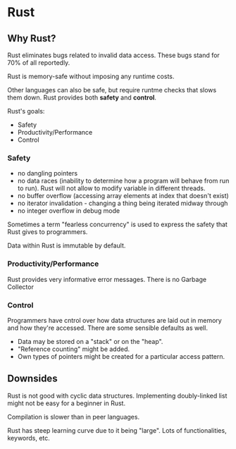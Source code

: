 # Rust

## Why Rust?

Rust eliminates bugs related to invalid data access. These bugs stand for 70% of
all reportedly.

Rust is memory-safe without imposing any runtime costs.

Other languages can also be safe, but require runtme checks that slows them
down. Rust provides both **safety** and **control**.

Rust's goals:

- Safety
- Productivity/Performance
- Control

### Safety

- no dangling pointers
- no data races (inability to determine how a program will behave from run to
  run). Rust will not allow to modify variable in different threads.
- no buffer overflow (accessing array elements at index that doesn't exist)
- no iterator invalidation - changing a thing being iterated midway through
- no integer overflow in debug mode

Sometimes a term "fearless concurrency" is used to express the safety that Rust
gives to programmers.

Data within Rust is immutable by default.

### Productivity/Performance

Rust provides very informative error messages.
There is no Garbage Collector

### Control

Programmers have cntrol over how data structures are laid out in memory and how
they're accessed. There are some sensible defaults as well.

- Data may be stored on a "stack" or on the "heap".
- "Reference counting" might be added.
- Own types of pointers might be created for a particular access pattern.

## Downsides

Rust is not good with cyclic data structures. Implementing doubly-linked list might not be easy for a beginner in Rust.

Compilation is slower than in peer languages.

Rust has steep learning curve due to it being "large". Lots of functionalities, keywords, etc.